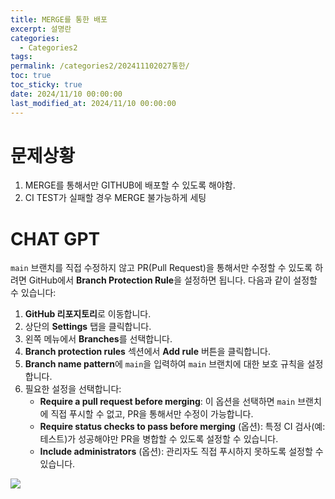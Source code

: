 ```yaml
---
title: MERGE를 통한 배포
excerpt: 설명란
categories:
  - Categories2
tags: 
permalink: /categories2/202411102027통한/
toc: true
toc_sticky: true
date: 2024/11/10 00:00:00
last_modified_at: 2024/11/10 00:00:00
---
```

# 문제상황
1. MERGE를 통해서만 GITHUB에 배포할 수 있도록 해야함.
2. CI TEST가 실패할 경우 MERGE 불가능하게 세팅

# CHAT GPT
`main` 브랜치를 직접 수정하지 않고 PR(Pull Request)을 통해서만 수정할 수 있도록 하려면 GitHub에서 **Branch Protection Rule**을 설정하면 됩니다. 다음과 같이 설정할 수 있습니다:

1. **GitHub 리포지토리**로 이동합니다.
2. 상단의 **Settings** 탭을 클릭합니다.
3. 왼쪽 메뉴에서 **Branches**를 선택합니다.
4. **Branch protection rules** 섹션에서 **Add rule** 버튼을 클릭합니다.
5. **Branch name pattern**에 `main`을 입력하여 `main` 브랜치에 대한 보호 규칙을 설정합니다.
6. 필요한 설정을 선택합니다:
    - **Require a pull request before merging**: 이 옵션을 선택하면 `main` 브랜치에 직접 푸시할 수 없고, PR을 통해서만 수정이 가능합니다.
    - **Require status checks to pass before merging** (옵션): 특정 CI 검사(예: 테스트)가 성공해야만 PR을 병합할 수 있도록 설정할 수 있습니다.
    - **Include administrators** (옵션): 관리자도 직접 푸시하지 못하도록 설정할 수 있습니다.


![](_md파일/Pasted%20image%2020241110202917.png)